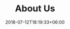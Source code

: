 ---
title: "About Us"
date: 2018-07-12T18:19:33+06:00
heading : "WE ARE THRIVE. AN AWARD-WINNING SOCIAL-WORK/NDIS."
description : "We are specialized in developing forward-thinking brand identities, websites, illustration and animation for all types of customers. And we do this by bringing our customers through each phase of the design process with us."
expertise_title: "Expertise"
expertise_sectors: ["Customer Experience Design", "Digital Products", "Development", "Campaign & Content", "Employer Branding", "Animation & Motion Graphics", "Packaging & Product Design", "Retail & Spacial", "Print & Editorial Design", "Concept/Text", "Information Design"]
---